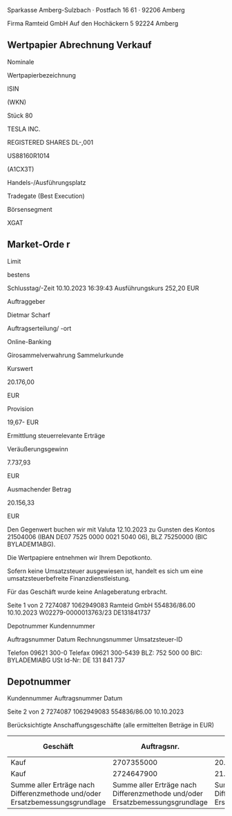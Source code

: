 <!-- image -->

Sparkasse Amberg-Sulzbach · Postfach 16 61 · 92206 Amberg

Firma Ramteid GmbH Auf den Hochäckern 5 92224 Amberg

## Wertpapier Abrechnung Verkauf

Nominale

Wertpapierbezeichnung

ISIN

(WKN)

Stück 80

TESLA INC.

REGISTERED SHARES DL-,001

US88160R1014

(A1CX3T)

Handels-/Ausführungsplatz

Tradegate (Best Execution)

Börsensegment

XGAT

## Market-Orde r

Limit

bestens

Schlusstag/-Zeit 10.10.2023 16:39:43 Ausführungskurs 252,20 EUR

Auftraggeber

Dietmar Scharf

Auftragserteilung/ -ort

Online-Banking

Girosammelverwahrung Sammelurkunde

Kurswert

20.176,00

EUR

Provision

19,67- EUR

Ermittlung steuerrelevante Erträge

Veräußerungsgewinn

7.737,93

EUR

Ausmachender Betrag

20.156,33

EUR

Den Gegenwert buchen wir mit Valuta 12.10.2023 zu Gunsten des Kontos 21504006 (IBAN DE07 7525 0000 0021 5040 06), BLZ 75250000 (BIC BYLADEM1ABG).

Die Wertpapiere entnehmen wir Ihrem Depotkonto.

Sofern keine Umsatzsteuer ausgewiesen ist, handelt es sich um eine umsatzsteuerbefreite Finanzdienstleistung.

Für das Geschäft wurde keine Anlageberatung erbracht.

Seite 1 von 2 7274087 1062949083 Ramteid GmbH 554836/86.00 10.10.2023 W02279-0000013763/23 DE131841737

Depotnummer Kundennummer

Auftragsnummer Datum Rechnungsnummer Umsatzsteuer-ID

Telefon 09621 300-0 Telefax 09621 300-5439 BLZ: 752 500 00 BIC: BYLADEMIABG USt Id-Nr: DE 131 841 737

<!-- image -->

## Depotnummer

Kundennummer Auftragsnummer Datum

Seite 2 von 2 7274087 1062949083 554836/86.00 10.10.2023

Berücksichtigte Anschaffungsgeschäfte (alle ermittelten Beträge in EUR)

| Geschäft                                                                     | Auftragsnr.                                                                  | Ausführ.-tag                                                                 | Whr./St. Nennwert/Stück                                                      | Whr./St. Nennwert/Stück                                                      | AS-Kosten                                                                    | Erlös     | ant. Ergebnis   | ant. Ergebnis   |
|------------------------------------------------------------------------------|------------------------------------------------------------------------------|------------------------------------------------------------------------------|------------------------------------------------------------------------------|------------------------------------------------------------------------------|------------------------------------------------------------------------------|-----------|-----------------|-----------------|
| Kauf                                                                         | 2707355000                                                                   | 20.04.2023                                                                   | Stück                                                                        | 75,0000                                                                      | 11.661,00-                                                                   | 18.896,56 | 7.235,56        | (D)             |
| Kauf                                                                         | 2724647900                                                                   | 21.04.2023                                                                   | Stück                                                                        | 5,0000                                                                       | 757,40-                                                                      | 1.259,77  | 502,37          | (D)             |
| Summe aller Erträge nach Differenzmethode und/oder Ersatzbemessungsgrundlage | Summe aller Erträge nach Differenzmethode und/oder Ersatzbemessungsgrundlage | Summe aller Erträge nach Differenzmethode und/oder Ersatzbemessungsgrundlage | Summe aller Erträge nach Differenzmethode und/oder Ersatzbemessungsgrundlage | Summe aller Erträge nach Differenzmethode und/oder Ersatzbemessungsgrundlage | Summe aller Erträge nach Differenzmethode und/oder Ersatzbemessungsgrundlage |           | 7.737,93        |                 |